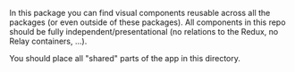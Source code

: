 In this package you can find visual components reusable across all the packages (or even outside of these packages). All components in this repo should be fully independent/presentational (no relations to the Redux, no Relay containers, ...).

You should place all "shared" parts of the app in this directory.
